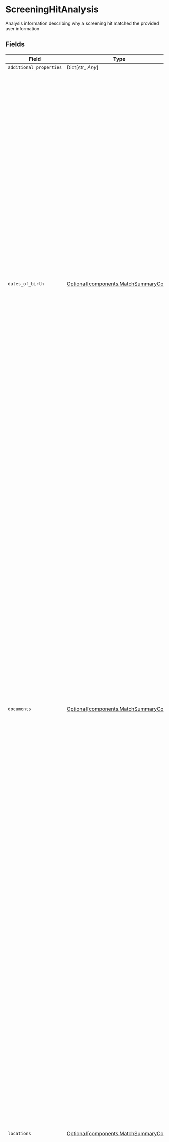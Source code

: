 # ScreeningHitAnalysis

Analysis information describing why a screening hit matched the provided user information


## Fields

| Field                                                                                                                                                                                                                                                                                                                                                                                                                                                                                                                                                                                                                                                                                                                                          | Type                                                                                                                                                                                                                                                                                                                                                                                                                                                                                                                                                                                                                                                                                                                                           | Required                                                                                                                                                                                                                                                                                                                                                                                                                                                                                                                                                                                                                                                                                                                                       | Description                                                                                                                                                                                                                                                                                                                                                                                                                                                                                                                                                                                                                                                                                                                                    | Example                                                                                                                                                                                                                                                                                                                                                                                                                                                                                                                                                                                                                                                                                                                                        |
| ---------------------------------------------------------------------------------------------------------------------------------------------------------------------------------------------------------------------------------------------------------------------------------------------------------------------------------------------------------------------------------------------------------------------------------------------------------------------------------------------------------------------------------------------------------------------------------------------------------------------------------------------------------------------------------------------------------------------------------------------- | ---------------------------------------------------------------------------------------------------------------------------------------------------------------------------------------------------------------------------------------------------------------------------------------------------------------------------------------------------------------------------------------------------------------------------------------------------------------------------------------------------------------------------------------------------------------------------------------------------------------------------------------------------------------------------------------------------------------------------------------------- | ---------------------------------------------------------------------------------------------------------------------------------------------------------------------------------------------------------------------------------------------------------------------------------------------------------------------------------------------------------------------------------------------------------------------------------------------------------------------------------------------------------------------------------------------------------------------------------------------------------------------------------------------------------------------------------------------------------------------------------------------- | ---------------------------------------------------------------------------------------------------------------------------------------------------------------------------------------------------------------------------------------------------------------------------------------------------------------------------------------------------------------------------------------------------------------------------------------------------------------------------------------------------------------------------------------------------------------------------------------------------------------------------------------------------------------------------------------------------------------------------------------------- | ---------------------------------------------------------------------------------------------------------------------------------------------------------------------------------------------------------------------------------------------------------------------------------------------------------------------------------------------------------------------------------------------------------------------------------------------------------------------------------------------------------------------------------------------------------------------------------------------------------------------------------------------------------------------------------------------------------------------------------------------- |
| `additional_properties`                                                                                                                                                                                                                                                                                                                                                                                                                                                                                                                                                                                                                                                                                                                        | Dict[str, *Any*]                                                                                                                                                                                                                                                                                                                                                                                                                                                                                                                                                                                                                                                                                                                               | :heavy_minus_sign:                                                                                                                                                                                                                                                                                                                                                                                                                                                                                                                                                                                                                                                                                                                             | N/A                                                                                                                                                                                                                                                                                                                                                                                                                                                                                                                                                                                                                                                                                                                                            |                                                                                                                                                                                                                                                                                                                                                                                                                                                                                                                                                                                                                                                                                                                                                |
| `dates_of_birth`                                                                                                                                                                                                                                                                                                                                                                                                                                                                                                                                                                                                                                                                                                                               | [Optional[components.MatchSummaryCode]](../../models/components/matchsummarycode.md)                                                                                                                                                                                                                                                                                                                                                                                                                                                                                                                                                                                                                                                           | :heavy_minus_sign:                                                                                                                                                                                                                                                                                                                                                                                                                                                                                                                                                                                                                                                                                                                             | An enum indicating the match type between data provided by user and data checked against an external data source.<br/><br/><br/>`match` indicates that the provided input data was a strong match against external data.<br/><br/>`partial_match` indicates the data approximately matched against external data. For example, "Knope" vs. "Knope-Wyatt" for last name.<br/><br/>`no_match` indicates that Plaid was able to perform a check against an external data source and it did not match the provided input data.<br/><br/>`no_data` indicates that Plaid was unable to find external data to compare against the provided input data.<br/><br/>`no_input` indicates that Plaid was unable to perform a check because no information was provided for this field by the end user. | match                                                                                                                                                                                                                                                                                                                                                                                                                                                                                                                                                                                                                                                                                                                                          |
| `documents`                                                                                                                                                                                                                                                                                                                                                                                                                                                                                                                                                                                                                                                                                                                                    | [Optional[components.MatchSummaryCode]](../../models/components/matchsummarycode.md)                                                                                                                                                                                                                                                                                                                                                                                                                                                                                                                                                                                                                                                           | :heavy_minus_sign:                                                                                                                                                                                                                                                                                                                                                                                                                                                                                                                                                                                                                                                                                                                             | An enum indicating the match type between data provided by user and data checked against an external data source.<br/><br/><br/>`match` indicates that the provided input data was a strong match against external data.<br/><br/>`partial_match` indicates the data approximately matched against external data. For example, "Knope" vs. "Knope-Wyatt" for last name.<br/><br/>`no_match` indicates that Plaid was able to perform a check against an external data source and it did not match the provided input data.<br/><br/>`no_data` indicates that Plaid was unable to find external data to compare against the provided input data.<br/><br/>`no_input` indicates that Plaid was unable to perform a check because no information was provided for this field by the end user. | match                                                                                                                                                                                                                                                                                                                                                                                                                                                                                                                                                                                                                                                                                                                                          |
| `locations`                                                                                                                                                                                                                                                                                                                                                                                                                                                                                                                                                                                                                                                                                                                                    | [Optional[components.MatchSummaryCode]](../../models/components/matchsummarycode.md)                                                                                                                                                                                                                                                                                                                                                                                                                                                                                                                                                                                                                                                           | :heavy_minus_sign:                                                                                                                                                                                                                                                                                                                                                                                                                                                                                                                                                                                                                                                                                                                             | An enum indicating the match type between data provided by user and data checked against an external data source.<br/><br/><br/>`match` indicates that the provided input data was a strong match against external data.<br/><br/>`partial_match` indicates the data approximately matched against external data. For example, "Knope" vs. "Knope-Wyatt" for last name.<br/><br/>`no_match` indicates that Plaid was able to perform a check against an external data source and it did not match the provided input data.<br/><br/>`no_data` indicates that Plaid was unable to find external data to compare against the provided input data.<br/><br/>`no_input` indicates that Plaid was unable to perform a check because no information was provided for this field by the end user. | match                                                                                                                                                                                                                                                                                                                                                                                                                                                                                                                                                                                                                                                                                                                                          |
| `names`                                                                                                                                                                                                                                                                                                                                                                                                                                                                                                                                                                                                                                                                                                                                        | [Optional[components.MatchSummaryCode]](../../models/components/matchsummarycode.md)                                                                                                                                                                                                                                                                                                                                                                                                                                                                                                                                                                                                                                                           | :heavy_minus_sign:                                                                                                                                                                                                                                                                                                                                                                                                                                                                                                                                                                                                                                                                                                                             | An enum indicating the match type between data provided by user and data checked against an external data source.<br/><br/><br/>`match` indicates that the provided input data was a strong match against external data.<br/><br/>`partial_match` indicates the data approximately matched against external data. For example, "Knope" vs. "Knope-Wyatt" for last name.<br/><br/>`no_match` indicates that Plaid was able to perform a check against an external data source and it did not match the provided input data.<br/><br/>`no_data` indicates that Plaid was unable to find external data to compare against the provided input data.<br/><br/>`no_input` indicates that Plaid was unable to perform a check because no information was provided for this field by the end user. | match                                                                                                                                                                                                                                                                                                                                                                                                                                                                                                                                                                                                                                                                                                                                          |
| `search_terms_version`                                                                                                                                                                                                                                                                                                                                                                                                                                                                                                                                                                                                                                                                                                                         | *int*                                                                                                                                                                                                                                                                                                                                                                                                                                                                                                                                                                                                                                                                                                                                          | :heavy_check_mark:                                                                                                                                                                                                                                                                                                                                                                                                                                                                                                                                                                                                                                                                                                                             | The version of the screening's `search_terms` that were compared when the screening hit was added. screening hits are immutable once they have been reviewed. If changes are detected due to updates to the screening's `search_terms`, the associated program, or the list's source data prior to review, the screening hit will be updated to reflect those changes.                                                                                                                                                                                                                                                                                                                                                                         | 1                                                                                                                                                                                                                                                                                                                                                                                                                                                                                                                                                                                                                                                                                                                                              |